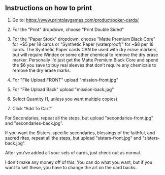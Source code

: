 ## Instructions on how to print

1. Go to:  https://www.printplaygames.com/product/poker-cards/

2. For the "Print" dropdown, choose "Print Double Sided"

3. For the "Paper Stock" dropdown, choose "Matte Premium Black Core" for ~$5 per 18 cards or "Synthetic Paper (waterproof)" for ~$8 per 18 cards. The Synthetic Paper cards CAN be used with dry erase markers, but will require Windex or some other chemical to remove the dry erase marker. Personally I'd just get the Matte Premium Black Core and spend the $6 you save to buy real sleeves that don't require any chemicals to remove the dry erase marks.

4. For "File Upload FRONT" upload "mission-front.jpg"

5. For "File Upload Back" upload "mission-back.jpg"

6. Select Quantity (1, unless you want multiple copies)

7. Click "Add To Cart"

For Secondaries, repeat all the steps, but upload "secondaries-front.jpg" and "secondaries-back.jpg". 

If you want the Sisters-specific secondaries, blessings of the faithful, and sacred rites, repeat all the steps, but upload "sisters-front.jpg" and "sisters-back.jpg".

After you've added all your sets of cards, just check out as normal.

I don't make any money off of this. You can do what you want, but if you want to sell these, you have to change the art on the card backs.
